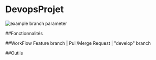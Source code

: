 # DevopsProjet

![example branch parameter](https://img.shields.io/github/actions/workflow/status/thierry-mrt/DevopsProjet/build-and-tests.yml)

##Fonctionnalités

##WorkFlow 
Feature branch | Pull/Merge Request | "develop" branch

##Outils
